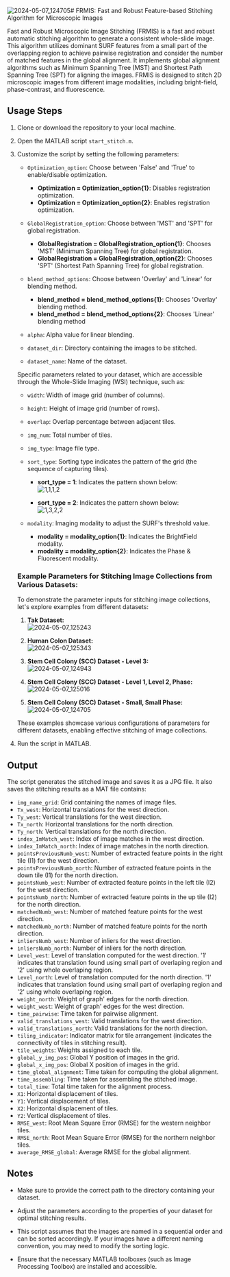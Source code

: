 ![2024-05-07_124705](https://github.com/labCOI/FRMIS/assets/60792530/4ba21cba-a7e0-4e4b-a80a-b34ecb53aaa6)# FRMIS: Fast and Robust Feature-based Stitching Algorithm for Microscopic Images

Fast and Robust Microscopic Image Stitching (FRMIS) is a fast and robust automatic stitching algorithm to generate a consistent whole-slide image. This algorithm utilizes dominant SURF features from a small part of the overlapping region to achieve pairwise registration and consider the number of matched features in the global alignment. It implements global alignment algorithms such as Minimum Spanning Tree (MST) and Shortest Path Spanning Tree (SPT) for aligning the images. FRMIS is designed to stitch 2D microscopic images from different image modalities, including bright-field, phase-contrast, and fluorescence. 

## Usage Steps

1. Clone or download the repository to your local machine.

2. Open the MATLAB script `start_stitch.m`.

3. Customize the script by setting the following parameters:
    
     - `Optimization_option`: Choose between 'False' and 'True' to enable/disable optimization.  
        - **Optimization = Optimization_option{1}**: Disables registration optimization.  
        - **Optimization = Optimization_option{2}**: Enables registration optimization.

    - `GlobalRegistration_option`: Choose between 'MST' and 'SPT' for global registration.  
        - **GlobalRegistration = GlobalRegistration_option{1}**: Chooses 'MST' (Minimum Spanning Tree) for global registration.  
        - **GlobalRegistration = GlobalRegistration_option{2}**: Chooses 'SPT' (Shortest Path Spanning Tree) for global registration.

    - `blend_method_options`: Choose between 'Overlay' and 'Linear' for blending method.  
       - **blend_method = blend_method_options{1}**: Chooses 'Overlay' blending method.  
       - **blend_method = blend_method_options{2}**: Chooses 'Linear' blending method
      
    - `alpha`: Alpha value for linear blending.
    
    - `dataset_dir`: Directory containing the images to be stitched.
    
    - `dataset_name`: Name of the dataset.
    
    Specific parameters related to your dataset, which are accessible through the Whole-Slide Imaging (WSI) technique, such as:
    - `width`: Width of image grid (number of columns).
    - `height`: Height of image grid (number of rows).
    - `overlap`: Overlap percentage between adjacent tiles.
    - `img_num`: Total number of tiles.
    - `img_type`: Image file type.
    - `sort_type`: Sorting type indicates the pattern of the grid (the sequence of capturing tiles).  
      - **sort_type = 1**: Indicates the pattern shown below:    
      ![1,1,1,2](https://github.com/labCOI/FRMIS/assets/60792530/642be80e-30ed-4553-a5ec-675348643044)

      - **sort_type = 2**: Indicates the pattern shown below:  
      ![1,3,2,2](https://github.com/labCOI/FRMIS/assets/60792530/f1720eb1-6854-40e2-9b38-7d04addd923c)

    - `modality`: Imaging modality to adjust the SURF's threshold value.     
      - **modality = modality_option{1}**: Indicates the BrightField modality.    
      - **modality = modality_option{2}**: Indicates the Phase & Fluorescent modality.  
   
    ### Example Parameters for Stitching Image Collections from Various Datasets:

    To demonstrate the parameter inputs for stitching image collections, let's explore examples from different datasets:  
    1. **Tak Dataset:**  
    ![2024-05-07_125243](https://github.com/labCOI/FRMIS/assets/60792530/23270228-2601-4298-93a1-c351051fb03d)

    3. **Human Colon Dataset:**  
    ![2024-05-07_125343](https://github.com/labCOI/FRMIS/assets/60792530/30ba1a7c-2dd5-463d-a5e1-0215adad5d47)
  
    5. **Stem Cell Colony (SCC) Dataset - Level 3:**   
    ![2024-05-07_124943](https://github.com/labCOI/FRMIS/assets/60792530/e6337287-4c21-4c7e-959f-4b238ba0d086)

    7. **Stem Cell Colony (SCC) Dataset - Level 1, Level 2, Phase:**    
    ![2024-05-07_125016](https://github.com/labCOI/FRMIS/assets/60792530/ed71518b-5a77-415d-9212-b90d983e0522)

    9. **Stem Cell Colony (SCC) Dataset - Small, Small Phase:**   
    ![2024-05-07_124705](https://github.com/labCOI/FRMIS/assets/60792530/8c440aa4-feac-498b-9079-37bd91531264)

     These examples showcase various configurations of parameters for different datasets, enabling effective stitching of image collections.
4. Run the script in MATLAB.

## Output

The script generates the stitched image and saves it as a JPG file. It also saves the stitching results as a MAT file contains:

- `img_name_grid`: Grid containing the names of image files.
- `Tx_west`: Horizontal translations for the west direction.
- `Ty_west`: Vertical translations for the west direction.
- `Tx_north`: Horizontal translations for the north direction.
- `Ty_north`: Vertical translations for the north direction.
- `index_ImMatch_west`: Index of image matches in the west direction.
- `index_ImMatch_north`: Index of image matches in the north direction.
- `pointsPreviousNumb_west`: Number of extracted feature points in the right tile (I1) for the west direction.
- `pointsPreviousNumb_north`: Number of extracted feature points in the down tile (I1) for the north direction.
- `pointsNumb_west`: Number of extracted feature points in the left tile (I2) for the west direction.
- `pointsNumb_north`: Number of extracted feature points in the up tile (I2) for the north direction.
- `matchedNumb_west`: Number of matched feature points for the west direction.
- `matchedNumb_north`: Number of matched feature points for the north direction.
- `inliersNumb_west`: Number of inliers for the west direction.
- `inliersNumb_north`: Number of inliers for the north direction.
- `Level_west`: Level of translation computed  for the west direction. '1' indicates that translation found using small part of overlaping region and '2' using whole overlaping region.
- `Level_north`: Level of translation computed for the north direction. '1' indicates that translation found using small part of overlaping region and '2' using whole overlaping region.
- `weight_north`: Weight of graph' edges for the north direction.
- `weight_west`: Weight of graph' edges for the west direction.
- `time_pairwise`: Time taken for pairwise alignment.
- `valid_translations_west`: Valid translations for the west direction.
- `valid_translations_north`: Valid translations for the north direction.
- `tiling_indicator`: Indicator matrix for tile arrangement (indicates the connectivity of tiles in stitching result).
- `tile_weights`: Weights assigned to each tile.
- `global_y_img_pos`: Global Y position of images in the grid.
- `global_x_img_pos`: Global X position of images in the grid.
- `time_global_alignment`: Time taken for computing the global alignment.
- `time_assembling`: Time taken for assembling the stitched image.
- `total_time`: Total time taken for the alignment process.
- `X1`: Horizontal displacement of tiles.
- `Y1`: Vertical displacement of tiles.
- `X2`: Horizontal displacement of tiles.
- `Y2`: Vertical displacement of tiles.
- `RMSE_west`: Root Mean Square Error (RMSE) for the western neighbor tiles.
- `RMSE_north`: Root Mean Square Error (RMSE) for the northern neighbor tiles.
- `average_RMSE_global`: Average RMSE for the global alignment.

## Notes

- Make sure to provide the correct path to the directory containing your dataset.

- Adjust the parameters according to the properties of your dataset for optimal stitching results.

- This script assumes that the images are named in a sequential order and can be sorted accordingly. If your images have a different naming convention, you may need to modify the sorting logic.

- Ensure that the necessary MATLAB toolboxes (such as Image Processing Toolbox) are installed and accessible.


